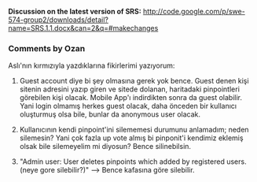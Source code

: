 **Discussion on the latest version of SRS:**
http://code.google.com/p/swe-574-group2/downloads/detail?name=SRS.1.1.docx&can=2&q=#makechanges


### Comments by Ozan ###

Aslı'nın kırmızıyla yazdıklarına fikirlerimi yazıyorum:

1. Guest account diye bi şey olmasına gerek yok bence. Guest denen kişi sitenin adresini yazıp giren ve sitede dolanan, haritadaki pinpointleri görebilen kişi olacak. Mobile App'ı indirdikten sonra da guest olabilir. Yani login olmamış herkes guest olacak, daha önceden bir kullanıcı oluşturmuş olsa bile, bunlar da anonymous user olacak.

2. Kullanıcının kendi pinpoint'ini silememesi durumunu anlamadım; neden silemesin? Yani çok fazla up vote almış bi pinponit'i kendimiz eklemiş olsak bile silemeyelim mi diyosun? Bence silinebilsin.

3. "Admin user: User deletes pinpoints which added by registered users. (neye gore silebilir?)" --> Bence kafasına göre silebilir.